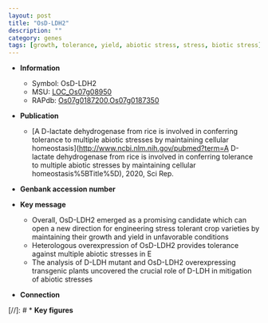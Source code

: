 ```yaml
---
layout: post
title: "OsD-LDH2"
description: ""
category: genes
tags: [growth, tolerance, yield, abiotic stress, stress, biotic stress]
---
```


* **Information**  
    + Symbol: OsD-LDH2  
    + MSU: [LOC_Os07g08950](http://rice.uga.edu/cgi-bin/ORF_infopage.cgi?orf=LOC_Os07g08950)  
    + RAPdb: [Os07g0187200](http://rapdb.dna.affrc.go.jp/viewer/gbrowse_details/irgsp1?name=Os07g0187200),[Os07g0187350](http://rapdb.dna.affrc.go.jp/viewer/gbrowse_details/irgsp1?name=Os07g0187350)  

* **Publication**  
    + [A D-lactate dehydrogenase from rice is involved in conferring tolerance to multiple abiotic stresses by maintaining cellular homeostasis](http://www.ncbi.nlm.nih.gov/pubmed?term=A D-lactate dehydrogenase from rice is involved in conferring tolerance to multiple abiotic stresses by maintaining cellular homeostasis%5BTitle%5D), 2020, Sci Rep.

* **Genbank accession number**  

* **Key message**  
    + Overall, OsD-LDH2 emerged as a promising candidate which can open a new direction for engineering stress tolerant crop varieties by maintaining their growth and yield in unfavorable conditions
    + Heterologous overexpression of OsD-LDH2 provides tolerance against multiple abiotic stresses in E
    + The analysis of D-LDH mutant and OsD-LDH2 overexpressing transgenic plants uncovered the crucial role of D-LDH in mitigation of abiotic stresses

* **Connection**  

[//]: # * **Key figures**  



